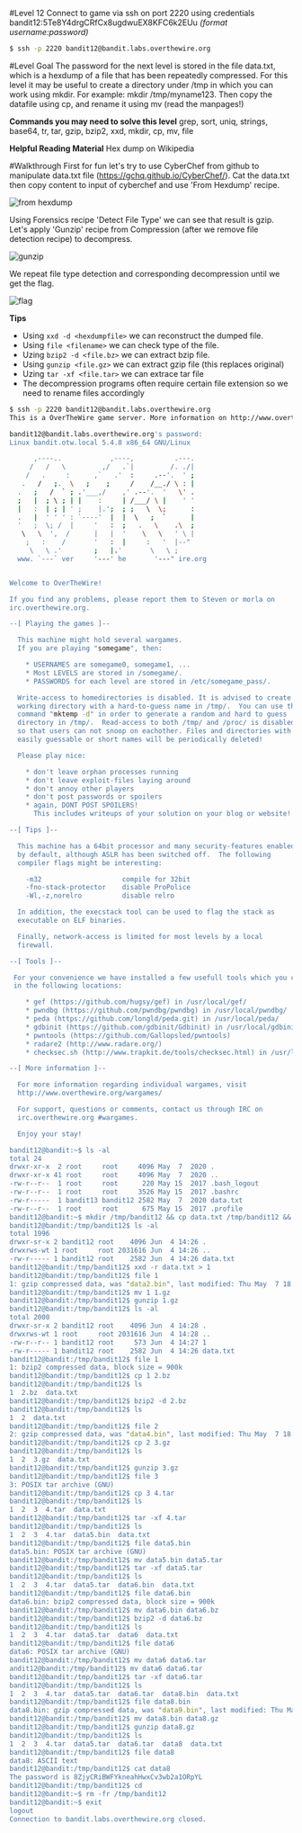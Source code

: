 #Level 12
Connect to game via ssh on port 2220 using credentials bandit12:5Te8Y4drgCRfCx8ugdwuEX8KFC6k2EUu
_(format username:password)_
```sh
$ ssh -p 2220 bandit12@bandit.labs.overthewire.org
```

#Level Goal
The password for the next level is stored in the file data.txt, which is a hexdump of a file that has been repeatedly compressed. For this level it may be useful to create a directory under /tmp in which you can work using mkdir. For example: mkdir /tmp/myname123. Then copy the datafile using cp, and rename it using mv (read the manpages!)

**Commands you may need to solve this level**
grep, sort, uniq, strings, base64, tr, tar, gzip, bzip2, xxd, mkdir, cp, mv, file

**Helpful Reading Material**
Hex dump on Wikipedia

#Walkthrough
First for fun let's try to use CyberChef from github to manipulate data.txt file (https://gchq.github.io/CyberChef/).
Cat the data.txt then copy content to input of cyberchef and use 'From Hexdump' recipe.

![from hexdump](images/level12-01.png "from hexdump")

Using Forensics recipe 'Detect File Type' we can see that result is gzip. Let's apply 'Gunzip' recipe from Compression (after we remove file detection recipe) to decompress.

![gunzip](images/level12-02.png "gunzip")

We repeat file type detection and corresponding decompression until we get the flag.

![flag](images/level12-03.png "flag")

**Tips**
- Using ```xxd -d <hexdumpfile>``` we can reconstruct the dumped file.
- Using ```file <filename>``` we can check type of the file.
- Uzing ```bzip2 -d <file.bz>``` we can extract bzip file.
- Using ```gunzip <file.gz>``` we can extract gzip file (this replaces original)
- Uzing ```tar -xf <file.tar>``` we can extrace tar file
- The decompression programs often require certain file extension so we need to rename files accordingly 

```sh
$ ssh -p 2220 bandit12@bandit.labs.overthewire.org
This is a OverTheWire game server. More information on http://www.overthewire.org/wargames

bandit12@bandit.labs.overthewire.org's password: 
Linux bandit.otw.local 5.4.8 x86_64 GNU/Linux

      ,----..            ,----,          .---.
     /   /   \         ,/   .`|         /. ./|
    /   .     :      ,`   .'  :     .--'.  ' ;
   .   /   ;.  \   ;    ;     /    /__./ \ : |
  .   ;   /  ` ; .'___,/    ,' .--'.  '   \' .
  ;   |  ; \ ; | |    :     | /___/ \ |    ' '
  |   :  | ; | ' ;    |.';  ; ;   \  \;      :
  .   |  ' ' ' : `----'  |  |  \   ;  `      |
  '   ;  \; /  |     '   :  ;   .   \    .\  ;
   \   \  ',  /      |   |  '    \   \   ' \ |
    ;   :    /       '   :  |     :   '  |--"
     \   \ .'        ;   |.'       \   \ ;
  www. `---` ver     '---' he       '---" ire.org


Welcome to OverTheWire!

If you find any problems, please report them to Steven or morla on
irc.overthewire.org.

--[ Playing the games ]--

  This machine might hold several wargames.
  If you are playing "somegame", then:

    * USERNAMES are somegame0, somegame1, ...
    * Most LEVELS are stored in /somegame/.
    * PASSWORDS for each level are stored in /etc/somegame_pass/.

  Write-access to homedirectories is disabled. It is advised to create a
  working directory with a hard-to-guess name in /tmp/.  You can use the
  command "mktemp -d" in order to generate a random and hard to guess
  directory in /tmp/.  Read-access to both /tmp/ and /proc/ is disabled
  so that users can not snoop on eachother. Files and directories with
  easily guessable or short names will be periodically deleted!

  Please play nice:

    * don't leave orphan processes running
    * don't leave exploit-files laying around
    * don't annoy other players
    * don't post passwords or spoilers
    * again, DONT POST SPOILERS!
      This includes writeups of your solution on your blog or website!

--[ Tips ]--

  This machine has a 64bit processor and many security-features enabled
  by default, although ASLR has been switched off.  The following
  compiler flags might be interesting:

    -m32                    compile for 32bit
    -fno-stack-protector    disable ProPolice
    -Wl,-z,norelro          disable relro

  In addition, the execstack tool can be used to flag the stack as
  executable on ELF binaries.

  Finally, network-access is limited for most levels by a local
  firewall.

--[ Tools ]--

 For your convenience we have installed a few usefull tools which you can find
 in the following locations:

    * gef (https://github.com/hugsy/gef) in /usr/local/gef/
    * pwndbg (https://github.com/pwndbg/pwndbg) in /usr/local/pwndbg/
    * peda (https://github.com/longld/peda.git) in /usr/local/peda/
    * gdbinit (https://github.com/gdbinit/Gdbinit) in /usr/local/gdbinit/
    * pwntools (https://github.com/Gallopsled/pwntools)
    * radare2 (http://www.radare.org/)
    * checksec.sh (http://www.trapkit.de/tools/checksec.html) in /usr/local/bin/checksec.sh

--[ More information ]--

  For more information regarding individual wargames, visit
  http://www.overthewire.org/wargames/

  For support, questions or comments, contact us through IRC on
  irc.overthewire.org #wargames.

  Enjoy your stay!

bandit12@bandit:~$ ls -al
total 24
drwxr-xr-x  2 root     root     4096 May  7  2020 .
drwxr-xr-x 41 root     root     4096 May  7  2020 ..
-rw-r--r--  1 root     root      220 May 15  2017 .bash_logout
-rw-r--r--  1 root     root     3526 May 15  2017 .bashrc
-rw-r-----  1 bandit13 bandit12 2582 May  7  2020 data.txt
-rw-r--r--  1 root     root      675 May 15  2017 .profile
bandit12@bandit:~$ mkdir /tmp/bandit12 && cp data.txt /tmp/bandit12 && cd /tmp/bandit12
bandit12@bandit:/tmp/bandit12$ ls -al
total 1996
drwxr-sr-x 2 bandit12 root    4096 Jun  4 14:26 .
drwxrws-wt 1 root     root 2031616 Jun  4 14:26 ..
-rw-r----- 1 bandit12 root    2582 Jun  4 14:26 data.txt
bandit12@bandit:/tmp/bandit12$ xxd -r data.txt > 1
bandit12@bandit:/tmp/bandit12$ file 1
1: gzip compressed data, was "data2.bin", last modified: Thu May  7 18:14:30 2020, max compression, from Unix
bandit12@bandit:/tmp/bandit12$ mv 1 1.gz
bandit12@bandit:/tmp/bandit12$ gunzip 1.gz 
bandit12@bandit:/tmp/bandit12$ ls -al
total 2000
drwxr-sr-x 2 bandit12 root    4096 Jun  4 14:28 .
drwxrws-wt 1 root     root 2031616 Jun  4 14:28 ..
-rw-r--r-- 1 bandit12 root     573 Jun  4 14:27 1
-rw-r----- 1 bandit12 root    2582 Jun  4 14:26 data.txt
bandit12@bandit:/tmp/bandit12$ file 1
1: bzip2 compressed data, block size = 900k
bandit12@bandit:/tmp/bandit12$ cp 1 2.bz
bandit12@bandit:/tmp/bandit12$ ls
1  2.bz  data.txt
bandit12@bandit:/tmp/bandit12$ bzip2 -d 2.bz
bandit12@bandit:/tmp/bandit12$ ls
1  2  data.txt
bandit12@bandit:/tmp/bandit12$ file 2
2: gzip compressed data, was "data4.bin", last modified: Thu May  7 18:14:30 2020, max compression, from Unix
bandit12@bandit:/tmp/bandit12$ cp 2 3.gz
bandit12@bandit:/tmp/bandit12$ ls
1  2  3.gz  data.txt
bandit12@bandit:/tmp/bandit12$ gunzip 3.gz 
bandit12@bandit:/tmp/bandit12$ file 3 
3: POSIX tar archive (GNU)
bandit12@bandit:/tmp/bandit12$ cp 3 4.tar
bandit12@bandit:/tmp/bandit12$ ls
1  2  3  4.tar  data.txt
bandit12@bandit:/tmp/bandit12$ tar -xf 4.tar 
bandit12@bandit:/tmp/bandit12$ ls
1  2  3  4.tar  data5.bin  data.txt
bandit12@bandit:/tmp/bandit12$ file data5.bin 
data5.bin: POSIX tar archive (GNU)
bandit12@bandit:/tmp/bandit12$ mv data5.bin data5.tar
bandit12@bandit:/tmp/bandit12$ tar -xf data5.tar 
bandit12@bandit:/tmp/bandit12$ ls
1  2  3  4.tar  data5.tar  data6.bin  data.txt
bandit12@bandit:/tmp/bandit12$ file data6.bin 
data6.bin: bzip2 compressed data, block size = 900k
bandit12@bandit:/tmp/bandit12$ mv data6.bin data6.bz
bandit12@bandit:/tmp/bandit12$ bzip2 -d data6.bz
bandit12@bandit:/tmp/bandit12$ ls
1  2  3  4.tar  data5.tar  data6  data.txt
bandit12@bandit:/tmp/bandit12$ file data6
data6: POSIX tar archive (GNU)
bandit12@bandit:/tmp/bandit12$ mv data6 data6.tar
andit12@bandit:/tmp/bandit12$ mv data6 data6.tar
bandit12@bandit:/tmp/bandit12$ tar -xf data6.tar 
bandit12@bandit:/tmp/bandit12$ ls
1  2  3  4.tar  data5.tar  data6.tar  data8.bin  data.txt
bandit12@bandit:/tmp/bandit12$ file data8.bin 
data8.bin: gzip compressed data, was "data9.bin", last modified: Thu May  7 18:14:30 2020, max compression, from Unix
bandit12@bandit:/tmp/bandit12$ mv data8.bin data8.gz
bandit12@bandit:/tmp/bandit12$ gunzip data8.gz 
bandit12@bandit:/tmp/bandit12$ ls
1  2  3  4.tar  data5.tar  data6.tar  data8  data.txt
bandit12@bandit:/tmp/bandit12$ file data8
data8: ASCII text
bandit12@bandit:/tmp/bandit12$ cat data8
The password is 8ZjyCRiBWFYkneahHwxCv3wb2a1ORpYL
bandit12@bandit:/tmp/bandit12$ cd
bandit12@bandit:~$ rm -fr /tmp/bandit12
bandit12@bandit:~$ exit
logout
Connection to bandit.labs.overthewire.org closed.
```
